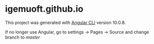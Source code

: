 # igemuoft.github.io

This project was generated with [Angular CLI](https://github.com/angular/angular-cli) version 10.0.8.

If no longer use Angular, go to settings -> Pages -> Source and change branch to *master*
